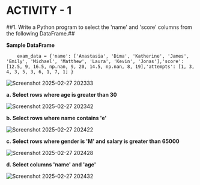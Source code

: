 # ACTIVITY - 1

##1. Write a Python program to select the 'name' and 'score' columns from the following DataFrame.##

**Sample DataFrame** 

        exam_data = {'name': ['Anastasia', 'Dima', 'Katherine', 'James', 'Emily', 'Michael', 'Matthew', 'Laura', 'Kevin', 'Jonas'],'score': [12.5, 9, 16.5, np.nan, 9, 20, 14.5, np.nan, 8, 19],'attempts': [1, 3, 4, 3, 5, 3, 6, 1, 7, 1] }


![Screenshot 2025-02-27 202333](https://github.com/user-attachments/assets/02ed1e3a-4ee9-4d55-b575-567e017aad20)


**a. Select rows where age is greater than 30**

![Screenshot 2025-02-27 202342](https://github.com/user-attachments/assets/f0895aeb-aba5-44de-aa24-b66b5a7a61fb)

**b. Select rows where name contains 'e'**

![Screenshot 2025-02-27 202422](https://github.com/user-attachments/assets/28c89366-05a4-4f0c-ba66-6d1d9c27d18e)

**c. Select rows where gender is 'M' and salary is greater than 65000**

![Screenshot 2025-02-27 202428](https://github.com/user-attachments/assets/cd92e7f1-8fac-48bc-ae40-43e526416875)

**d. Select columns 'name' and 'age'**

![Screenshot 2025-02-27 202432](https://github.com/user-attachments/assets/9ef02fe4-93d3-4410-a418-d272d3940c9d)

